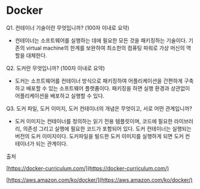 # Docker

Q1. 컨테이너 기술이란 무엇입니까? (100자 이내로 요약)

- 컨테이너는 소프트웨어를 실행하는 데에 필요한 모든 것을 패키징하는 기술이다. 기존의 virtual machine의 한계를 보완하여 최소한의 컴퓨팅 파워로 가상 머신의 역할을 대체한다.

Q2. 도커란 무엇입니까? (100자 이내로 요약)

- 도커는 소프트웨어를 컨테이너 방식으로 패키징하여 어플리케이션을 간편하게 구축하고 배포할 수 있는 소프트웨어 플랫폼이다. 패키징을 하면 실행 환경과 상관없이 어플리케이션을 배포하고 실행할 수 있다.

Q3. 도커 파일, 도커 이미지, 도커 컨테이너의 개념은 무엇이고, 서로 어떤 관계입니까?

- 도커 이미지는 컨테이너를 정의하는 읽기 전용 템플릿이며, 코드에 필요한 라이브러리, 의존성 그리고 실행에 필요한 코드가 포함되어 있다. 도커 컨테이너는 실행되는 버전의 도커 이미지이다. 도커파일을 빌드한 도커 이미지를 실행하게 되면 도커 컨테이너가 되는 관계이다.

출처

[https://docker-curriculum.com/](https://docker-curriculum.com/)

[https://aws.amazon.com/ko/docker/](https://aws.amazon.com/ko/docker/)
